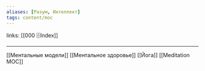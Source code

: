 ```yaml
---
aliases: [Разум, Интеллект]
tags: content/moc
---
```

links:  [[000 🗄Index]]

---

[[Ментальные модели]]
[[Ментальное здоровье]]
[[Йога]]
[[Meditation MOC]]